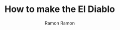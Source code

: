 ---
author: Ramon Ramon
title: How to make the El Diablo
description: A tequila classic
publishDate: "2023-10-05"
rawIngredients: Milagro Reposado Tequila, Gabriel Boudier Creme De Casis De Dijon, Lime Juice, Ginger Beer, Inverted Lime Rind
recipeName: El Diablo
image: /img/el-diablo.jpg
imageAlt: El Diablo picture
prepTime: PT2M
cookTime: PT3M
totalTime: PT5M
keywords: tequila, ginger beer, halloween, simple
ratingValue: 4
ratingCount: 1
recipeGlass: High Ball
recipeYield: 1
recipeCategory: Drink
recipeCuisine: American
recipeIngredient:
    - 1.5oz Milagro Reposado Tequila
    - 0.5oz Gabriel Boudier Creme De Casis De Dijon
    - 0.5oz Lime Juice (Straight from Lime)
    - 3oz Ginger Beer
    - Inverted Lime Rind Filled with Creme De Casis for interactive Garnish
recipeInstructions:
    - stepName: Chill glassware
      stepDescription: Place glass into freezer before preparing the cocktail
    - stepName: Add tequila
      stepDescription: Add Milagro Reposado Tequila to large side of Boston Shaker
    - stepName: Add lime juice
      stepDescription: Add Juice from half a lime into large side of Boston Shaker
    - stepName: Save garnish
      stepDescription: Invert the half lime juice and keep for garnish
    - stepName: Add ice
      stepDescription: Fill small side of Boston Shaker with ice
    - stepName: Shake
      stepDescription: Shake for 10 seconds
    - stepName: Strain
      stepDescription: Strain into glass using Hawthorne strainer while simultaneously pouring ginger beer. Leave room at top for inverted lime rind
    - stepName: Add Garnish
      stepDescription: Place inverted lime rind into glass
    - stepName: Add Gabriel Boudier Creme De Casis De Dijon
      stepDescription: Fill inverted lime with Gabriel Boudier Creme De Casis De Dijon
    - stepName: Serve
      stepDescription: Gently use end of straw to tip lime and release the creme de casis and watch
calories: 186
videoName: El Diablo - 2 ways to make a tequila classic!
videoDescription: Anders Erickson showing how to make the El Diablo
videoContentUrl: https://youtu.be/xN3ymSPZJjY?si=krXOi_W3dgfvRsb3
videoEmbedUrl: https://www.youtube.com/embed/xN3ymSPZJjY
videoUploadDate: "2022-07-01T08:00:00+08:00"
videoThumbnailUrl: https://i.ytimg.com/vi/xN3ymSPZJjY/maxresdefault.jpg
videoWidth: 560
videoHeight: 315
---